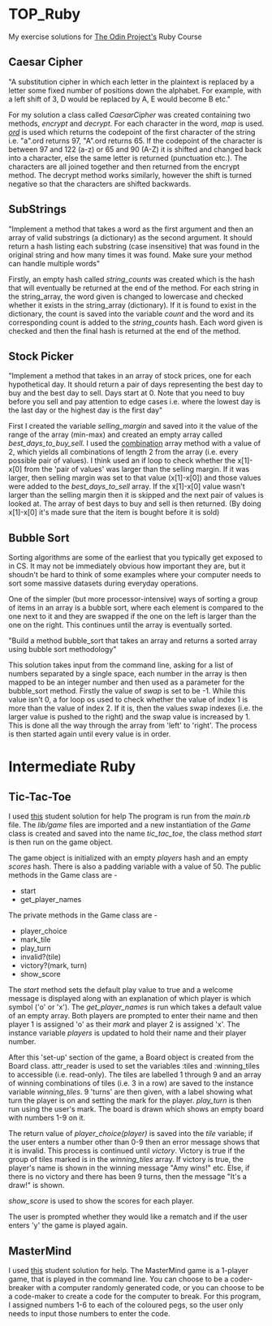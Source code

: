 # TOP_Ruby
My exercise solutions for [The Odin Project's](www.theodinproject.com/) Ruby Course

## Caesar Cipher
"A substitution cipher in which each letter in the plaintext is replaced by a letter some fixed number of positions down the alphabet. For example, with a left shift of 3, D would be replaced by A, E would become B etc."

For my solution a class called *CaesarCipher* was created containing two methods, *encrypt* and *decrypt*. 
For each character in the word, *map* is used. [*ord*](https://apidock.com/rails/String/ord) is used which returns the codepoint of the first character of the string i.e. "a".ord returns 97, "A".ord returns 65. If the codepoint of the character is between 97 and 122 (a-z) or 65 and 90 (A-Z) it is shifted and changed back into a character, else the same letter is returned (punctuation etc.). The characters are all joined together and then returned from the encrypt method. 
The decrypt method works similarly, however the shift is turned negative so that the characters are shifted backwards.


## SubStrings
"Implement a method that takes a word as the first argument and then an array of valid substrings (a dictionary) as the second argument. It should return a hash listing each substring (case insensitive) that was found in the original string and how many times it was found. Make sure your method can handle multiple words"

Firstly, an empty hash called *string_counts* was created which is the hash that will eventually be returned at the end of the method. For each string in the string_array, the word given is changed to lowercase and checked whether it exists in the string_array (dictionary). If it is found to exist in the dictionary, the count is saved into the variable *count* and the word and its corresponding count is added to the *string_counts* hash. Each word given is checked and then the final hash is returned at the end of the method.

## Stock Picker
"Implement a method that takes in an array of stock prices, one for each hypothetical day. It should return a pair of days representing the best day to buy and the best day to sell. Days start at 0. Note that you need to buy before you sell and pay attention to edge cases i.e. where the lowest day is the last day or the highest day is the first day"

First I created the variable *selling_margin* and saved into it the value of the range of the array (min-max) and created an empty array called *best_days_to_buy_sell*. I used the [combination](https://apidock.com/ruby/Array/combination) array method with a value of 2, which yields all combinations of length 2 from the array (i.e. every possible pair of values). I think used an if loop to check whether the x[1]-x[0] from the 'pair of values' was larger than the selling margin. If it was larger, then selling margin was set to that value (x[1]-x[0]) and those values were added to the *best_days_to_sell* array. If the x[1]-x[0] value wasn't larger than the selling margin then it is skipped and the next pair of values is looked at. The array of best days to buy and sell is then returned. (By doing x[1]-x[0] it's made sure that the item is bought before it is sold)


## Bubble Sort
Sorting algorithms are some of the earliest that you typically get exposed to in CS. It may not be immediately obvious how important they are, but it shoudn't be hard to think of some examples where your computer needs to sort some massive datasets during everyday operations.

One of the simpler (but more processor-intensive) ways of sorting a group of items in an array is a bubble sort, where each element is compared to the one next to it and they are swapped if the one on the left is larger than the one on the right. This continues until the array is eventually sorted.

"Build a method bubble_sort that takes an array and returns a sorted array using bubble sort methodology"

This solution takes input from the command line, asking for a list of numbers separated by a single space, each number in the array is then mapped to be an integer number and then used as a parameter for the bubble_sort method. Firstly the value of *swap* is set to be -1. While this value isn't 0, a for loop os used to check whether the value of index 1 is more than the value of index 2. If it is, then the values swap indexes (i.e. the larger value is pushed to the right) and the swap value is increased by 1. This is done all the way through the array from 'left' to 'right'. The process is then started again until every value is in order.

# Intermediate Ruby

## Tic-Tac-Toe 
I used [this](https://repl.it/@rryand/tictactoeruby) student solution for help
The program is run from the *main.rb* file. The *lib/game* files are imported and a new instantiation of the *Game* class is created and saved into the name *tic_tac_toe*, the class method *start* is then run on the game object. 

The game object is initialized with an empty *players* hash and an empty *scores* hash. There is also a padding variable with a value of 50. 
The public methods in the Game class are -
- start
- get_player_names

The private methods in the Game class are -
- player_choice
- mark_tile
- play_turn
- invalid?(tile)
- victory?(mark, turn)
- show_score

The *start* method sets the default play value to true and a welcome message is displayed along with an explanation of which player is which symbol ('o' or 'x'). The *get_player_names* is run which takes a default value of an empty array. Both players are prompted to enter their name and then player 1 is assigned 'o' as their *mark* and player 2 is assigned 'x'. The instance variable *players* is updated to hold their name and their player number. 

After this 'set-up' section of the game, a Board object is created from the Board class. attr_reader is used to set the variables :tiles and :winning_tiles to accessible (i.e. read-only). The tiles are labelled 1 through 9 and an array of winning combinations of tiles (i.e. 3 in a row) are saved to the instance variable *winning_tiles*. 9 'turns' are then given, with a label showing what turn the player is on and setting the mark for the player. *play_turn* is then run using the user's mark. The board is drawn which shows an empty board with numbers 1-9 on it. 

The return value of *player_choice(player)* is saved into the *tile* variable; if the user enters a number other than 0-9 then an error message shows that it is invalid. This process is continued until *victory*. Victory is true if the group of tiles marked is in the *winning_tiles* array. If victory is true, the player's name is shown in the winning message "Amy wins!" etc. Else, if there is no victory and there has been 9 turns, then the message "It's a draw!" is shown. 

*show_score* is used to show the scores for each player.

The user is prompted whether they would like a rematch and if the user enters 'y' the game is played again.


## MasterMind
I used [this](https://github.com/rlmoser99/ruby_Mastermind) student solution for help.
The MasterMind game is a 1-player game, that is played in the command line. You can choose to be a coder-breaker with a computer randomly generated code, or you can choose to be a code-maker to create a code for the computer to break. For this program, I assigned numbers 1-6 to each of the coloured pegs, so the user only needs to input those numbers to enter the code. 

